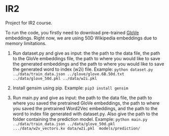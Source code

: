 # IR2
Project for IR2 course.


To run the code, you firstly need to download pre-trained
[GloVe](https://nlp.stanford.edu/projects/glove/) embeddings. Right now, we are using 50D Wikipedia
embeddings due to memory limitations.

1. Run dataset.py and give as input: the the path to the data file, the path to the GloVe embeddings file, the path to where you would like to save the generated embeddings and the path to where you would like to save the generated word to index (w2i) file. Example:
```python dataset.py ../data/train_data.json ../glove/glove.6B.50d.txt ../data/glove_50d.pkl ../data/w2i.pkl```

2. Install gensim using pip. Example: ```pip3 install gensim```

4. Run main.py and give as input: the path to the data file, the path to where you saved the pretrained GloVe embeddings, the path to where you saved the pretrained Word2Vec embeddings,
and the path to the word to index file generated with dataset.py. Also give the path to the folder containing the prediction model. Example:
```python main.py ../data/train_data.json ../data/glove_50d.pkl .../data/w2v_vectors.kv data/w2i.pkl  models/prediction/```
